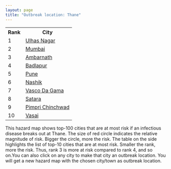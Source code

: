 ```yaml
---
layout: page
title: "Outbreak location: Thane"
---
```

<div class="flex-container">
<div class="flex-item-left" id="mapid">
<script src="https://buda-magenta.github.io/hazard_map/load_map.js"></script>

<script>
var marker_outbreak = L.marker([19.194329, 72.970178],{"autoPan": true}).addTo(map); marker_outbreak.bindTooltip("Thane").openTooltip();

var circle_1 = L.circle([19.261944, 73.194760], {"pane": "markerPane", "color": "red", "fill": true, "fillOpacity": 0.2, "fillRule": "evenodd", "lineCap": "round", "lineJoin": "round", "opacity": 1.0, "radius": 112906, "stroke": true, "weight": 3}).addTo(map);
circle_1.bindTooltip("Ulhas Nagar<br>rank: 1<br>hazard index: 0.112906")
circle_1.bindPopup('<a href="https://buda-magenta.github.io/hazard_map/Ulhas_Nagar">Ulhas Nagar</a>')

var circle_2 = L.circle([19.075990, 72.877393], {"pane": "markerPane", "color": "red", "fill": true, "fillOpacity": 0.2, "fillRule": "evenodd", "lineCap": "round", "lineJoin": "round", "opacity": 1.0, "radius": 82353, "stroke": true, "weight": 3}).addTo(map);
circle_2.bindTooltip("Mumbai<br>rank: 2<br>hazard index: 0.082353")
circle_2.bindPopup('<a href="https://buda-magenta.github.io/hazard_map/Mumbai">Mumbai</a>')

var circle_3 = L.circle([19.143607, 73.295535], {"pane": "markerPane", "color": "red", "fill": true, "fillOpacity": 0.2, "fillRule": "evenodd", "lineCap": "round", "lineJoin": "round", "opacity": 1.0, "radius": 65622, "stroke": true, "weight": 3}).addTo(map);
circle_3.bindTooltip("Ambarnath<br>rank: 3<br>hazard index: 0.065623")
circle_3.bindPopup('<a href="https://buda-magenta.github.io/hazard_map/Ambarnath">Ambarnath</a>')

var circle_4 = L.circle([25.895924, 82.437716], {"pane": "markerPane", "color": "red", "fill": true, "fillOpacity": 0.2, "fillRule": "evenodd", "lineCap": "round", "lineJoin": "round", "opacity": 1.0, "radius": 23586, "stroke": true, "weight": 3}).addTo(map);
circle_4.bindTooltip("Badlapur<br>rank: 4<br>hazard index: 0.023586")
circle_4.bindPopup('<a href="https://buda-magenta.github.io/hazard_map/Badlapur">Badlapur</a>')

var circle_5 = L.circle([18.521428, 73.854454], {"pane": "markerPane", "color": "red", "fill": true, "fillOpacity": 0.2, "fillRule": "evenodd", "lineCap": "round", "lineJoin": "round", "opacity": 1.0, "radius": 21085, "stroke": true, "weight": 3}).addTo(map);
circle_5.bindTooltip("Pune<br>rank: 5<br>hazard index: 0.021086")
circle_5.bindPopup('<a href="https://buda-magenta.github.io/hazard_map/Pune">Pune</a>')

var circle_6 = L.circle([20.011247, 73.790236], {"pane": "markerPane", "color": "red", "fill": true, "fillOpacity": 0.2, "fillRule": "evenodd", "lineCap": "round", "lineJoin": "round", "opacity": 1.0, "radius": 10788, "stroke": true, "weight": 3}).addTo(map);
circle_6.bindTooltip("Nashik<br>rank: 6<br>hazard index: 0.010789")
circle_6.bindPopup('<a href="https://buda-magenta.github.io/hazard_map/Nashik">Nashik</a>')

var circle_7 = L.circle([15.398403, 73.812918], {"pane": "markerPane", "color": "red", "fill": true, "fillOpacity": 0.2, "fillRule": "evenodd", "lineCap": "round", "lineJoin": "round", "opacity": 1.0, "radius": 8088, "stroke": true, "weight": 3}).addTo(map);
circle_7.bindTooltip("Vasco Da Gama<br>rank: 7<br>hazard index: 0.008088")
circle_7.bindPopup('<a href="https://buda-magenta.github.io/hazard_map/Vasco_Da_Gama">Vasco Da Gama</a>')

var circle_8 = L.circle([17.636129, 74.298278], {"pane": "markerPane", "color": "red", "fill": true, "fillOpacity": 0.2, "fillRule": "evenodd", "lineCap": "round", "lineJoin": "round", "opacity": 1.0, "radius": 7049, "stroke": true, "weight": 3}).addTo(map);
circle_8.bindTooltip("Satara<br>rank: 8<br>hazard index: 0.007049")
circle_8.bindPopup('<a href="https://buda-magenta.github.io/hazard_map/Satara">Satara</a>')

var circle_9 = L.circle([18.627929, 73.800983], {"pane": "markerPane", "color": "red", "fill": true, "fillOpacity": 0.2, "fillRule": "evenodd", "lineCap": "round", "lineJoin": "round", "opacity": 1.0, "radius": 4992, "stroke": true, "weight": 3}).addTo(map);
circle_9.bindTooltip("Pimpri Chinchwad<br>rank: 9<br>hazard index: 0.004992")
circle_9.bindPopup('<a href="https://buda-magenta.github.io/hazard_map/Pimpri_Chinchwad">Pimpri Chinchwad</a>')

var circle_10 = L.circle([19.439885, 72.880383], {"pane": "markerPane", "color": "red", "fill": true, "fillOpacity": 0.2, "fillRule": "evenodd", "lineCap": "round", "lineJoin": "round", "opacity": 1.0, "radius": 2140, "stroke": true, "weight": 3}).addTo(map);
circle_10.bindTooltip("Vasai<br>rank: 10<br>hazard index: 0.002141")
circle_10.bindPopup('<a href="https://buda-magenta.github.io/hazard_map/Vasai">Vasai</a>')

var circle_11 = L.circle([28.651718, 77.221939], {"pane": "markerPane", "color": "red", "fill": true, "fillOpacity": 0.2, "fillRule": "evenodd", "lineCap": "round", "lineJoin": "round", "opacity": 1.0, "radius": 2034, "stroke": true, "weight": 3}).addTo(map);
circle_11.bindTooltip("Delhi<br>rank: 11<br>hazard index: 0.002034")
circle_11.bindPopup('<a href="https://buda-magenta.github.io/hazard_map/Delhi">Delhi</a>')

var circle_12 = L.circle([19.295200, 72.854400], {"pane": "markerPane", "color": "red", "fill": true, "fillOpacity": 0.2, "fillRule": "evenodd", "lineCap": "round", "lineJoin": "round", "opacity": 1.0, "radius": 1623, "stroke": true, "weight": 3}).addTo(map);
circle_12.bindTooltip("Mira-Bhayandar<br>rank: 12<br>hazard index: 0.001624")
circle_12.bindPopup('<a href="https://buda-magenta.github.io/hazard_map/Mira-Bhayandar">Mira-Bhayandar</a>')

var circle_13 = L.circle([12.869810, 74.843008], {"pane": "markerPane", "color": "red", "fill": true, "fillOpacity": 0.2, "fillRule": "evenodd", "lineCap": "round", "lineJoin": "round", "opacity": 1.0, "radius": 1603, "stroke": true, "weight": 3}).addTo(map);
circle_13.bindTooltip("Mangalore<br>rank: 13<br>hazard index: 0.001604")
circle_13.bindPopup('<a href="https://buda-magenta.github.io/hazard_map/Mangalore">Mangalore</a>')

var circle_14 = L.circle([19.362531, 73.078475], {"pane": "markerPane", "color": "red", "fill": true, "fillOpacity": 0.2, "fillRule": "evenodd", "lineCap": "round", "lineJoin": "round", "opacity": 1.0, "radius": 1448, "stroke": true, "weight": 3}).addTo(map);
circle_14.bindTooltip("Bhiwandi<br>rank: 14<br>hazard index: 0.001448")
circle_14.bindPopup('<a href="https://buda-magenta.github.io/hazard_map/Bhiwandi">Bhiwandi</a>')

var circle_15 = L.circle([21.170200, 72.831100], {"pane": "markerPane", "color": "red", "fill": true, "fillOpacity": 0.2, "fillRule": "evenodd", "lineCap": "round", "lineJoin": "round", "opacity": 1.0, "radius": 1414, "stroke": true, "weight": 3}).addTo(map);
circle_15.bindTooltip("Surat<br>rank: 15<br>hazard index: 0.001414")
circle_15.bindPopup('<a href="https://buda-magenta.github.io/hazard_map/Surat">Surat</a>')

var circle_16 = L.circle([23.021624, 72.579707], {"pane": "markerPane", "color": "red", "fill": true, "fillOpacity": 0.2, "fillRule": "evenodd", "lineCap": "round", "lineJoin": "round", "opacity": 1.0, "radius": 1393, "stroke": true, "weight": 3}).addTo(map);
circle_16.bindTooltip("Ahmedabad<br>rank: 16<br>hazard index: 0.001394")
circle_16.bindPopup('<a href="https://buda-magenta.github.io/hazard_map/Ahmedabad">Ahmedabad</a>')

var circle_17 = L.circle([25.438130, 81.833800], {"pane": "markerPane", "color": "red", "fill": true, "fillOpacity": 0.2, "fillRule": "evenodd", "lineCap": "round", "lineJoin": "round", "opacity": 1.0, "radius": 1266, "stroke": true, "weight": 3}).addTo(map);
circle_17.bindTooltip("Allahabad<br>rank: 17<br>hazard index: 0.001267")
circle_17.bindPopup('<a href="https://buda-magenta.github.io/hazard_map/Allahabad">Allahabad</a>')

var circle_18 = L.circle([23.160894, 79.949770], {"pane": "markerPane", "color": "red", "fill": true, "fillOpacity": 0.2, "fillRule": "evenodd", "lineCap": "round", "lineJoin": "round", "opacity": 1.0, "radius": 1251, "stroke": true, "weight": 3}).addTo(map);
circle_18.bindTooltip("Jabalpur<br>rank: 18<br>hazard index: 0.001252")
circle_18.bindPopup('<a href="https://buda-magenta.github.io/hazard_map/Jabalpur">Jabalpur</a>')

var circle_19 = L.circle([17.388786, 78.461065], {"pane": "markerPane", "color": "red", "fill": true, "fillOpacity": 0.2, "fillRule": "evenodd", "lineCap": "round", "lineJoin": "round", "opacity": 1.0, "radius": 1242, "stroke": true, "weight": 3}).addTo(map);
circle_19.bindTooltip("Hyderabad<br>rank: 19<br>hazard index: 0.001243")
circle_19.bindPopup('<a href="https://buda-magenta.github.io/hazard_map/Hyderabad">Hyderabad</a>')

var circle_20 = L.circle([21.149813, 79.082056], {"pane": "markerPane", "color": "red", "fill": true, "fillOpacity": 0.2, "fillRule": "evenodd", "lineCap": "round", "lineJoin": "round", "opacity": 1.0, "radius": 1180, "stroke": true, "weight": 3}).addTo(map);
circle_20.bindTooltip("Nagpur<br>rank: 20<br>hazard index: 0.001181")
circle_20.bindPopup('<a href="https://buda-magenta.github.io/hazard_map/Nagpur">Nagpur</a>')

var circle_21 = L.circle([8.576971, 77.050125], {"pane": "markerPane", "color": "red", "fill": true, "fillOpacity": 0.2, "fillRule": "evenodd", "lineCap": "round", "lineJoin": "round", "opacity": 1.0, "radius": 990, "stroke": true, "weight": 3}).addTo(map);
circle_21.bindTooltip("Thiruvananthapuram<br>rank: 21<br>hazard index: 0.000991")
circle_21.bindPopup('<a href="https://buda-magenta.github.io/hazard_map/Thiruvananthapuram">Thiruvananthapuram</a>')

var circle_22 = L.circle([12.979120, 77.591300], {"pane": "markerPane", "color": "red", "fill": true, "fillOpacity": 0.2, "fillRule": "evenodd", "lineCap": "round", "lineJoin": "round", "opacity": 1.0, "radius": 925, "stroke": true, "weight": 3}).addTo(map);
circle_22.bindTooltip("Bangalore<br>rank: 22<br>hazard index: 0.000926")
circle_22.bindPopup('<a href="https://buda-magenta.github.io/hazard_map/Bangalore">Bangalore</a>')

var circle_23 = L.circle([20.843512, 75.525927], {"pane": "markerPane", "color": "red", "fill": true, "fillOpacity": 0.2, "fillRule": "evenodd", "lineCap": "round", "lineJoin": "round", "opacity": 1.0, "radius": 874, "stroke": true, "weight": 3}).addTo(map);
circle_23.bindTooltip("Jalgaon<br>rank: 23<br>hazard index: 0.000874")
circle_23.bindPopup('<a href="https://buda-magenta.github.io/hazard_map/Jalgaon">Jalgaon</a>')

var circle_24 = L.circle([19.877263, 75.339024], {"pane": "markerPane", "color": "red", "fill": true, "fillOpacity": 0.2, "fillRule": "evenodd", "lineCap": "round", "lineJoin": "round", "opacity": 1.0, "radius": 767, "stroke": true, "weight": 3}).addTo(map);
circle_24.bindTooltip("Aurangabad<br>rank: 24<br>hazard index: 0.000767")
circle_24.bindPopup('<a href="https://buda-magenta.github.io/hazard_map/Aurangabad">Aurangabad</a>')

var circle_25 = L.circle([17.849907, 75.276320], {"pane": "markerPane", "color": "red", "fill": true, "fillOpacity": 0.2, "fillRule": "evenodd", "lineCap": "round", "lineJoin": "round", "opacity": 1.0, "radius": 744, "stroke": true, "weight": 3}).addTo(map);
circle_25.bindTooltip("Solapur<br>rank: 25<br>hazard index: 0.000744")
circle_25.bindPopup('<a href="https://buda-magenta.github.io/hazard_map/Solapur">Solapur</a>')

var circle_26 = L.circle([25.531031, 78.652689], {"pane": "markerPane", "color": "red", "fill": true, "fillOpacity": 0.2, "fillRule": "evenodd", "lineCap": "round", "lineJoin": "round", "opacity": 1.0, "radius": 716, "stroke": true, "weight": 3}).addTo(map);
circle_26.bindTooltip("Jhansi<br>rank: 26<br>hazard index: 0.000717")
circle_26.bindPopup('<a href="https://buda-magenta.github.io/hazard_map/Jhansi">Jhansi</a>')

var circle_27 = L.circle([22.541418, 88.357691], {"pane": "markerPane", "color": "red", "fill": true, "fillOpacity": 0.2, "fillRule": "evenodd", "lineCap": "round", "lineJoin": "round", "opacity": 1.0, "radius": 703, "stroke": true, "weight": 3}).addTo(map);
circle_27.bindTooltip("Kolkata<br>rank: 27<br>hazard index: 0.000704")
circle_27.bindPopup('<a href="https://buda-magenta.github.io/hazard_map/Kolkata">Kolkata</a>')

var circle_28 = L.circle([25.335649, 83.007629], {"pane": "markerPane", "color": "red", "fill": true, "fillOpacity": 0.2, "fillRule": "evenodd", "lineCap": "round", "lineJoin": "round", "opacity": 1.0, "radius": 626, "stroke": true, "weight": 3}).addTo(map);
circle_28.bindTooltip("Varanasi<br>rank: 28<br>hazard index: 0.000626")
circle_28.bindPopup('<a href="https://buda-magenta.github.io/hazard_map/Varanasi">Varanasi</a>')

var circle_29 = L.circle([13.083694, 80.270186], {"pane": "markerPane", "color": "red", "fill": true, "fillOpacity": 0.2, "fillRule": "evenodd", "lineCap": "round", "lineJoin": "round", "opacity": 1.0, "radius": 594, "stroke": true, "weight": 3}).addTo(map);
circle_29.bindTooltip("Chennai<br>rank: 29<br>hazard index: 0.000595")
circle_29.bindPopup('<a href="https://buda-magenta.github.io/hazard_map/Chennai">Chennai</a>')

var circle_30 = L.circle([11.258608, 75.778874], {"pane": "markerPane", "color": "red", "fill": true, "fillOpacity": 0.2, "fillRule": "evenodd", "lineCap": "round", "lineJoin": "round", "opacity": 1.0, "radius": 550, "stroke": true, "weight": 3}).addTo(map);
circle_30.bindTooltip("Kozhikode<br>rank: 30<br>hazard index: 0.000550")
circle_30.bindPopup('<a href="https://buda-magenta.github.io/hazard_map/Kozhikode">Kozhikode</a>')

var circle_31 = L.circle([22.297314, 73.194257], {"pane": "markerPane", "color": "red", "fill": true, "fillOpacity": 0.2, "fillRule": "evenodd", "lineCap": "round", "lineJoin": "round", "opacity": 1.0, "radius": 539, "stroke": true, "weight": 3}).addTo(map);
circle_31.bindTooltip("Vadodara<br>rank: 31<br>hazard index: 0.000540")
circle_31.bindPopup('<a href="https://buda-magenta.github.io/hazard_map/Vadodara">Vadodara</a>')

var circle_32 = L.circle([20.952407, 72.932383], {"pane": "markerPane", "color": "red", "fill": true, "fillOpacity": 0.2, "fillRule": "evenodd", "lineCap": "round", "lineJoin": "round", "opacity": 1.0, "radius": 536, "stroke": true, "weight": 3}).addTo(map);
circle_32.bindTooltip("Navsari<br>rank: 32<br>hazard index: 0.000536")
circle_32.bindPopup('<a href="https://buda-magenta.github.io/hazard_map/Navsari">Navsari</a>')

var circle_33 = L.circle([19.169335, 77.311013], {"pane": "markerPane", "color": "red", "fill": true, "fillOpacity": 0.2, "fillRule": "evenodd", "lineCap": "round", "lineJoin": "round", "opacity": 1.0, "radius": 524, "stroke": true, "weight": 3}).addTo(map);
circle_33.bindTooltip("Nanded Waghala<br>rank: 33<br>hazard index: 0.000524")
circle_33.bindPopup('<a href="https://buda-magenta.github.io/hazard_map/Nanded_Waghala">Nanded Waghala</a>')

var circle_34 = L.circle([20.432402, 73.141172], {"pane": "markerPane", "color": "red", "fill": true, "fillOpacity": 0.2, "fillRule": "evenodd", "lineCap": "round", "lineJoin": "round", "opacity": 1.0, "radius": 515, "stroke": true, "weight": 3}).addTo(map);
circle_34.bindTooltip("Valsad<br>rank: 34<br>hazard index: 0.000515")
circle_34.bindPopup('<a href="https://buda-magenta.github.io/hazard_map/Valsad">Valsad</a>')

var circle_35 = L.circle([20.993276, 75.839983], {"pane": "markerPane", "color": "red", "fill": true, "fillOpacity": 0.2, "fillRule": "evenodd", "lineCap": "round", "lineJoin": "round", "opacity": 1.0, "radius": 494, "stroke": true, "weight": 3}).addTo(map);
circle_35.bindTooltip("Bhusawal<br>rank: 35<br>hazard index: 0.000495")
circle_35.bindPopup('<a href="https://buda-magenta.github.io/hazard_map/Bhusawal">Bhusawal</a>')

var circle_36 = L.circle([23.258486, 77.401989], {"pane": "markerPane", "color": "red", "fill": true, "fillOpacity": 0.2, "fillRule": "evenodd", "lineCap": "round", "lineJoin": "round", "opacity": 1.0, "radius": 493, "stroke": true, "weight": 3}).addTo(map);
circle_36.bindTooltip("Bhopal<br>rank: 36<br>hazard index: 0.000493")
circle_36.bindPopup('<a href="https://buda-magenta.github.io/hazard_map/Bhopal">Bhopal</a>')

var circle_37 = L.circle([19.250000, 74.750000], {"pane": "markerPane", "color": "red", "fill": true, "fillOpacity": 0.2, "fillRule": "evenodd", "lineCap": "round", "lineJoin": "round", "opacity": 1.0, "radius": 489, "stroke": true, "weight": 3}).addTo(map);
circle_37.bindTooltip("Ahmadnagar<br>rank: 37<br>hazard index: 0.000490")
circle_37.bindPopup('<a href="https://buda-magenta.github.io/hazard_map/Ahmadnagar">Ahmadnagar</a>')

var circle_38 = L.circle([25.609324, 85.123525], {"pane": "markerPane", "color": "red", "fill": true, "fillOpacity": 0.2, "fillRule": "evenodd", "lineCap": "round", "lineJoin": "round", "opacity": 1.0, "radius": 478, "stroke": true, "weight": 3}).addTo(map);
circle_38.bindTooltip("Patna<br>rank: 38<br>hazard index: 0.000479")
circle_38.bindPopup('<a href="https://buda-magenta.github.io/hazard_map/Patna">Patna</a>')

var circle_39 = L.circle([8.887951, 76.595501], {"pane": "markerPane", "color": "red", "fill": true, "fillOpacity": 0.2, "fillRule": "evenodd", "lineCap": "round", "lineJoin": "round", "opacity": 1.0, "radius": 459, "stroke": true, "weight": 3}).addTo(map);
circle_39.bindTooltip("Kollam<br>rank: 39<br>hazard index: 0.000459")
circle_39.bindPopup('<a href="https://buda-magenta.github.io/hazard_map/Kollam">Kollam</a>')

var circle_40 = L.circle([19.918233, 75.868625], {"pane": "markerPane", "color": "red", "fill": true, "fillOpacity": 0.2, "fillRule": "evenodd", "lineCap": "round", "lineJoin": "round", "opacity": 1.0, "radius": 422, "stroke": true, "weight": 3}).addTo(map);
circle_40.bindTooltip("Jalna<br>rank: 40<br>hazard index: 0.000423")
circle_40.bindPopup('<a href="https://buda-magenta.github.io/hazard_map/Jalna">Jalna</a>')

var circle_41 = L.circle([10.525626, 76.213254], {"pane": "markerPane", "color": "red", "fill": true, "fillOpacity": 0.2, "fillRule": "evenodd", "lineCap": "round", "lineJoin": "round", "opacity": 1.0, "radius": 420, "stroke": true, "weight": 3}).addTo(map);
circle_41.bindTooltip("Thrissur<br>rank: 41<br>hazard index: 0.000420")
circle_41.bindPopup('<a href="https://buda-magenta.github.io/hazard_map/Thrissur">Thrissur</a>')

var circle_42 = L.circle([13.341917, 74.747323], {"pane": "markerPane", "color": "red", "fill": true, "fillOpacity": 0.2, "fillRule": "evenodd", "lineCap": "round", "lineJoin": "round", "opacity": 1.0, "radius": 414, "stroke": true, "weight": 3}).addTo(map);
circle_42.bindTooltip("Udupi<br>rank: 42<br>hazard index: 0.000415")
circle_42.bindPopup('<a href="https://buda-magenta.github.io/hazard_map/Udupi">Udupi</a>')

var circle_43 = L.circle([16.850253, 74.594888], {"pane": "markerPane", "color": "red", "fill": true, "fillOpacity": 0.2, "fillRule": "evenodd", "lineCap": "round", "lineJoin": "round", "opacity": 1.0, "radius": 386, "stroke": true, "weight": 3}).addTo(map);
circle_43.bindTooltip("Sangli<br>rank: 43<br>hazard index: 0.000387")
circle_43.bindPopup('<a href="https://buda-magenta.github.io/hazard_map/Sangli">Sangli</a>')

var circle_44 = L.circle([24.500000, 81.000000], {"pane": "markerPane", "color": "red", "fill": true, "fillOpacity": 0.2, "fillRule": "evenodd", "lineCap": "round", "lineJoin": "round", "opacity": 1.0, "radius": 316, "stroke": true, "weight": 3}).addTo(map);
circle_44.bindTooltip("Satna<br>rank: 44<br>hazard index: 0.000316")
circle_44.bindPopup('<a href="https://buda-magenta.github.io/hazard_map/Satna">Satna</a>')

var circle_45 = L.circle([15.351838, 75.137985], {"pane": "markerPane", "color": "red", "fill": true, "fillOpacity": 0.2, "fillRule": "evenodd", "lineCap": "round", "lineJoin": "round", "opacity": 1.0, "radius": 308, "stroke": true, "weight": 3}).addTo(map);
circle_45.bindTooltip("Hubli<br>rank: 45<br>hazard index: 0.000309")
circle_45.bindPopup('<a href="https://buda-magenta.github.io/hazard_map/Hubli">Hubli</a>')

var circle_46 = L.circle([19.290314, 76.602903], {"pane": "markerPane", "color": "red", "fill": true, "fillOpacity": 0.2, "fillRule": "evenodd", "lineCap": "round", "lineJoin": "round", "opacity": 1.0, "radius": 307, "stroke": true, "weight": 3}).addTo(map);
circle_46.bindTooltip("Parbhani<br>rank: 46<br>hazard index: 0.000308")
circle_46.bindPopup('<a href="https://buda-magenta.github.io/hazard_map/Parbhani">Parbhani</a>')

var circle_47 = L.circle([26.838100, 80.934600], {"pane": "markerPane", "color": "red", "fill": true, "fillOpacity": 0.2, "fillRule": "evenodd", "lineCap": "round", "lineJoin": "round", "opacity": 1.0, "radius": 296, "stroke": true, "weight": 3}).addTo(map);
circle_47.bindTooltip("Lucknow<br>rank: 47<br>hazard index: 0.000297")
circle_47.bindPopup('<a href="https://buda-magenta.github.io/hazard_map/Lucknow">Lucknow</a>')

var circle_48 = L.circle([26.915458, 75.818982], {"pane": "markerPane", "color": "red", "fill": true, "fillOpacity": 0.2, "fillRule": "evenodd", "lineCap": "round", "lineJoin": "round", "opacity": 1.0, "radius": 270, "stroke": true, "weight": 3}).addTo(map);
circle_48.bindTooltip("Jaipur<br>rank: 48<br>hazard index: 0.000271")
circle_48.bindPopup('<a href="https://buda-magenta.github.io/hazard_map/Jaipur">Jaipur</a>')

var circle_49 = L.circle([20.761862, 77.192172], {"pane": "markerPane", "color": "red", "fill": true, "fillOpacity": 0.2, "fillRule": "evenodd", "lineCap": "round", "lineJoin": "round", "opacity": 1.0, "radius": 256, "stroke": true, "weight": 3}).addTo(map);
circle_49.bindTooltip("Akola<br>rank: 49<br>hazard index: 0.000257")
circle_49.bindPopup('<a href="https://buda-magenta.github.io/hazard_map/Akola">Akola</a>')

var circle_50 = L.circle([20.325704, 78.116914], {"pane": "markerPane", "color": "red", "fill": true, "fillOpacity": 0.2, "fillRule": "evenodd", "lineCap": "round", "lineJoin": "round", "opacity": 1.0, "radius": 253, "stroke": true, "weight": 3}).addTo(map);
circle_50.bindTooltip("Yavatmal<br>rank: 50<br>hazard index: 0.000254")
circle_50.bindPopup('<a href="https://buda-magenta.github.io/hazard_map/Yavatmal">Yavatmal</a>')

var circle_51 = L.circle([9.931308, 76.267414], {"pane": "markerPane", "color": "red", "fill": true, "fillOpacity": 0.2, "fillRule": "evenodd", "lineCap": "round", "lineJoin": "round", "opacity": 1.0, "radius": 246, "stroke": true, "weight": 3}).addTo(map);
circle_51.bindTooltip("Kochi<br>rank: 51<br>hazard index: 0.000247")
circle_51.bindPopup('<a href="https://buda-magenta.github.io/hazard_map/Kochi">Kochi</a>')

var circle_52 = L.circle([16.702841, 74.240533], {"pane": "markerPane", "color": "red", "fill": true, "fillOpacity": 0.2, "fillRule": "evenodd", "lineCap": "round", "lineJoin": "round", "opacity": 1.0, "radius": 243, "stroke": true, "weight": 3}).addTo(map);
circle_52.bindTooltip("Kolhapur<br>rank: 52<br>hazard index: 0.000243")
circle_52.bindPopup('<a href="https://buda-magenta.github.io/hazard_map/Kolhapur">Kolhapur</a>')

var circle_53 = L.circle([26.460914, 80.321759], {"pane": "markerPane", "color": "red", "fill": true, "fillOpacity": 0.2, "fillRule": "evenodd", "lineCap": "round", "lineJoin": "round", "opacity": 1.0, "radius": 239, "stroke": true, "weight": 3}).addTo(map);
circle_53.bindTooltip("Kanpur<br>rank: 53<br>hazard index: 0.000239")
circle_53.bindPopup('<a href="https://buda-magenta.github.io/hazard_map/Kanpur">Kanpur</a>')

var circle_54 = L.circle([21.977864, 76.568828], {"pane": "markerPane", "color": "red", "fill": true, "fillOpacity": 0.2, "fillRule": "evenodd", "lineCap": "round", "lineJoin": "round", "opacity": 1.0, "radius": 207, "stroke": true, "weight": 3}).addTo(map);
circle_54.bindTooltip("Khandwa<br>rank: 54<br>hazard index: 0.000208")
circle_54.bindPopup('<a href="https://buda-magenta.github.io/hazard_map/Khandwa">Khandwa</a>')

var circle_55 = L.circle([21.237947, 81.633683], {"pane": "markerPane", "color": "red", "fill": true, "fillOpacity": 0.2, "fillRule": "evenodd", "lineCap": "round", "lineJoin": "round", "opacity": 1.0, "radius": 204, "stroke": true, "weight": 3}).addTo(map);
circle_55.bindTooltip("Raipur<br>rank: 55<br>hazard index: 0.000204")
circle_55.bindPopup('<a href="https://buda-magenta.github.io/hazard_map/Raipur">Raipur</a>')

var circle_56 = L.circle([9.500665, 76.412414], {"pane": "markerPane", "color": "red", "fill": true, "fillOpacity": 0.2, "fillRule": "evenodd", "lineCap": "round", "lineJoin": "round", "opacity": 1.0, "radius": 174, "stroke": true, "weight": 3}).addTo(map);
circle_56.bindTooltip("Alappuzha<br>rank: 56<br>hazard index: 0.000175")
circle_56.bindPopup('<a href="https://buda-magenta.github.io/hazard_map/Alappuzha">Alappuzha</a>')

var circle_57 = L.circle([26.671329, 83.364583], {"pane": "markerPane", "color": "red", "fill": true, "fillOpacity": 0.2, "fillRule": "evenodd", "lineCap": "round", "lineJoin": "round", "opacity": 1.0, "radius": 170, "stroke": true, "weight": 3}).addTo(map);
circle_57.bindTooltip("Gorakhpur<br>rank: 57<br>hazard index: 0.000171")
circle_57.bindPopup('<a href="https://buda-magenta.github.io/hazard_map/Gorakhpur">Gorakhpur</a>')

var circle_58 = L.circle([22.720362, 75.868200], {"pane": "markerPane", "color": "red", "fill": true, "fillOpacity": 0.2, "fillRule": "evenodd", "lineCap": "round", "lineJoin": "round", "opacity": 1.0, "radius": 170, "stroke": true, "weight": 3}).addTo(map);
circle_58.bindTooltip("Indore<br>rank: 58<br>hazard index: 0.000170")
circle_58.bindPopup('<a href="https://buda-magenta.github.io/hazard_map/Indore">Indore</a>')

var circle_59 = L.circle([15.857267, 74.506934], {"pane": "markerPane", "color": "red", "fill": true, "fillOpacity": 0.2, "fillRule": "evenodd", "lineCap": "round", "lineJoin": "round", "opacity": 1.0, "radius": 159, "stroke": true, "weight": 3}).addTo(map);
circle_59.bindTooltip("Belgaum<br>rank: 59<br>hazard index: 0.000160")
circle_59.bindPopup('<a href="https://buda-magenta.github.io/hazard_map/Belgaum">Belgaum</a>')

var circle_60 = L.circle([11.001812, 76.962842], {"pane": "markerPane", "color": "red", "fill": true, "fillOpacity": 0.2, "fillRule": "evenodd", "lineCap": "round", "lineJoin": "round", "opacity": 1.0, "radius": 144, "stroke": true, "weight": 3}).addTo(map);
circle_60.bindTooltip("Coimbatore<br>rank: 60<br>hazard index: 0.000144")
circle_60.bindPopup('<a href="https://buda-magenta.github.io/hazard_map/Coimbatore">Coimbatore</a>')

var circle_61 = L.circle([21.154541, 77.644296], {"pane": "markerPane", "color": "red", "fill": true, "fillOpacity": 0.2, "fillRule": "evenodd", "lineCap": "round", "lineJoin": "round", "opacity": 1.0, "radius": 127, "stroke": true, "weight": 3}).addTo(map);
circle_61.bindTooltip("Amravati<br>rank: 61<br>hazard index: 0.000127")
circle_61.bindPopup('<a href="https://buda-magenta.github.io/hazard_map/Amravati">Amravati</a>')

var circle_62 = L.circle([16.695935, 74.455575], {"pane": "markerPane", "color": "red", "fill": true, "fillOpacity": 0.2, "fillRule": "evenodd", "lineCap": "round", "lineJoin": "round", "opacity": 1.0, "radius": 127, "stroke": true, "weight": 3}).addTo(map);
circle_62.bindTooltip("Ichalkaranji<br>rank: 62<br>hazard index: 0.000127")
circle_62.bindPopup('<a href="https://buda-magenta.github.io/hazard_map/Ichalkaranji">Ichalkaranji</a>')

var circle_63 = L.circle([26.269721, 82.994425], {"pane": "markerPane", "color": "red", "fill": true, "fillOpacity": 0.2, "fillRule": "evenodd", "lineCap": "round", "lineJoin": "round", "opacity": 1.0, "radius": 126, "stroke": true, "weight": 3}).addTo(map);
circle_63.bindTooltip("Burhanpur<br>rank: 63<br>hazard index: 0.000126")
circle_63.bindPopup('<a href="https://buda-magenta.github.io/hazard_map/Burhanpur">Burhanpur</a>')

var circle_64 = L.circle([22.305199, 70.802834], {"pane": "markerPane", "color": "red", "fill": true, "fillOpacity": 0.2, "fillRule": "evenodd", "lineCap": "round", "lineJoin": "round", "opacity": 1.0, "radius": 118, "stroke": true, "weight": 3}).addTo(map);
circle_64.bindTooltip("Rajkot<br>rank: 64<br>hazard index: 0.000119")
circle_64.bindPopup('<a href="https://buda-magenta.github.io/hazard_map/Rajkot">Rajkot</a>')

var circle_65 = L.circle([24.578721, 73.686257], {"pane": "markerPane", "color": "red", "fill": true, "fillOpacity": 0.2, "fillRule": "evenodd", "lineCap": "round", "lineJoin": "round", "opacity": 1.0, "radius": 115, "stroke": true, "weight": 3}).addTo(map);
circle_65.bindTooltip("Udaipur<br>rank: 65<br>hazard index: 0.000116")
circle_65.bindPopup('<a href="https://buda-magenta.github.io/hazard_map/Udaipur">Udaipur</a>')

var circle_66 = L.circle([20.030976, 79.358139], {"pane": "markerPane", "color": "red", "fill": true, "fillOpacity": 0.2, "fillRule": "evenodd", "lineCap": "round", "lineJoin": "round", "opacity": 1.0, "radius": 104, "stroke": true, "weight": 3}).addTo(map);
circle_66.bindTooltip("Chandrapur<br>rank: 66<br>hazard index: 0.000105")
circle_66.bindPopup('<a href="https://buda-magenta.github.io/hazard_map/Chandrapur">Chandrapur</a>')

var circle_67 = L.circle([11.664300, 78.146000], {"pane": "markerPane", "color": "red", "fill": true, "fillOpacity": 0.2, "fillRule": "evenodd", "lineCap": "round", "lineJoin": "round", "opacity": 1.0, "radius": 104, "stroke": true, "weight": 3}).addTo(map);
circle_67.bindTooltip("Salem<br>rank: 67<br>hazard index: 0.000104")
circle_67.bindPopup('<a href="https://buda-magenta.github.io/hazard_map/Salem">Salem</a>')

var circle_68 = L.circle([20.266777, 85.843559], {"pane": "markerPane", "color": "red", "fill": true, "fillOpacity": 0.2, "fillRule": "evenodd", "lineCap": "round", "lineJoin": "round", "opacity": 1.0, "radius": 100, "stroke": true, "weight": 3}).addTo(map);
circle_68.bindTooltip("Bhubaneswar<br>rank: 68<br>hazard index: 0.000101")
circle_68.bindPopup('<a href="https://buda-magenta.github.io/hazard_map/Bhubaneswar">Bhubaneswar</a>')

var circle_69 = L.circle([30.733442, 76.779714], {"pane": "markerPane", "color": "red", "fill": true, "fillOpacity": 0.2, "fillRule": "evenodd", "lineCap": "round", "lineJoin": "round", "opacity": 1.0, "radius": 97, "stroke": true, "weight": 3}).addTo(map);
circle_69.bindTooltip("Chandigarh<br>rank: 69<br>hazard index: 0.000097")
circle_69.bindPopup('<a href="https://buda-magenta.github.io/hazard_map/Chandigarh">Chandigarh</a>')

var circle_70 = L.circle([22.801519, 86.202958], {"pane": "markerPane", "color": "red", "fill": true, "fillOpacity": 0.2, "fillRule": "evenodd", "lineCap": "round", "lineJoin": "round", "opacity": 1.0, "radius": 92, "stroke": true, "weight": 3}).addTo(map);
circle_70.bindTooltip("Jamshedpur<br>rank: 70<br>hazard index: 0.000093")
circle_70.bindPopup('<a href="https://buda-magenta.github.io/hazard_map/Jamshedpur">Jamshedpur</a>')

var circle_71 = L.circle([14.475294, 78.821686], {"pane": "markerPane", "color": "red", "fill": true, "fillOpacity": 0.2, "fillRule": "evenodd", "lineCap": "round", "lineJoin": "round", "opacity": 1.0, "radius": 80, "stroke": true, "weight": 3}).addTo(map);
circle_71.bindTooltip("Kadapa<br>rank: 71<br>hazard index: 0.000081")
circle_71.bindPopup('<a href="https://buda-magenta.github.io/hazard_map/Kadapa">Kadapa</a>')

var circle_72 = L.circle([9.926115, 78.114098], {"pane": "markerPane", "color": "red", "fill": true, "fillOpacity": 0.2, "fillRule": "evenodd", "lineCap": "round", "lineJoin": "round", "opacity": 1.0, "radius": 76, "stroke": true, "weight": 3}).addTo(map);
circle_72.bindTooltip("Madurai<br>rank: 72<br>hazard index: 0.000077")
circle_72.bindPopup('<a href="https://buda-magenta.github.io/hazard_map/Madurai">Madurai</a>')

var circle_73 = L.circle([8.188047, 77.429049], {"pane": "markerPane", "color": "red", "fill": true, "fillOpacity": 0.2, "fillRule": "evenodd", "lineCap": "round", "lineJoin": "round", "opacity": 1.0, "radius": 74, "stroke": true, "weight": 3}).addTo(map);
circle_73.bindTooltip("Nagercoil<br>rank: 73<br>hazard index: 0.000075")
circle_73.bindPopup('<a href="https://buda-magenta.github.io/hazard_map/Nagercoil">Nagercoil</a>')

var circle_74 = L.circle([18.351469, 76.755121], {"pane": "markerPane", "color": "red", "fill": true, "fillOpacity": 0.2, "fillRule": "evenodd", "lineCap": "round", "lineJoin": "round", "opacity": 1.0, "radius": 74, "stroke": true, "weight": 3}).addTo(map);
circle_74.bindTooltip("Latur<br>rank: 74<br>hazard index: 0.000074")
circle_74.bindPopup('<a href="https://buda-magenta.github.io/hazard_map/Latur">Latur</a>')

var circle_75 = L.circle([25.954628, 83.647350], {"pane": "markerPane", "color": "red", "fill": true, "fillOpacity": 0.2, "fillRule": "evenodd", "lineCap": "round", "lineJoin": "round", "opacity": 1.0, "radius": 73, "stroke": true, "weight": 3}).addTo(map);
circle_75.bindTooltip("Maunath Bhanjan<br>rank: 75<br>hazard index: 0.000073")
circle_75.bindPopup('<a href="https://buda-magenta.github.io/hazard_map/Maunath_Bhanjan">Maunath Bhanjan</a>')

var circle_76 = L.circle([17.723128, 83.301284], {"pane": "markerPane", "color": "red", "fill": true, "fillOpacity": 0.2, "fillRule": "evenodd", "lineCap": "round", "lineJoin": "round", "opacity": 1.0, "radius": 71, "stroke": true, "weight": 3}).addTo(map);
circle_76.bindTooltip("Visakhapatnam<br>rank: 76<br>hazard index: 0.000072")
circle_76.bindPopup('<a href="https://buda-magenta.github.io/hazard_map/Visakhapatnam">Visakhapatnam</a>')

var circle_77 = L.circle([18.793568, 80.815939], {"pane": "markerPane", "color": "red", "fill": true, "fillOpacity": 0.2, "fillRule": "evenodd", "lineCap": "round", "lineJoin": "round", "opacity": 1.0, "radius": 71, "stroke": true, "weight": 3}).addTo(map);
circle_77.bindTooltip("Bijapur<br>rank: 77<br>hazard index: 0.000071")
circle_77.bindPopup('<a href="https://buda-magenta.github.io/hazard_map/Bijapur">Bijapur</a>')

var circle_78 = L.circle([27.209822, 79.048137], {"pane": "markerPane", "color": "red", "fill": true, "fillOpacity": 0.2, "fillRule": "evenodd", "lineCap": "round", "lineJoin": "round", "opacity": 1.0, "radius": 71, "stroke": true, "weight": 3}).addTo(map);
circle_78.bindTooltip("Mainpuri<br>rank: 78<br>hazard index: 0.000071")
circle_78.bindPopup('<a href="https://buda-magenta.github.io/hazard_map/Mainpuri">Mainpuri</a>')

var circle_79 = L.circle([31.634308, 74.873679], {"pane": "markerPane", "color": "red", "fill": true, "fillOpacity": 0.2, "fillRule": "evenodd", "lineCap": "round", "lineJoin": "round", "opacity": 1.0, "radius": 70, "stroke": true, "weight": 3}).addTo(map);
circle_79.bindTooltip("Amritsar<br>rank: 79<br>hazard index: 0.000071")
circle_79.bindPopup('<a href="https://buda-magenta.github.io/hazard_map/Amritsar">Amritsar</a>')

var circle_80 = L.circle([16.083333, 77.166667], {"pane": "markerPane", "color": "red", "fill": true, "fillOpacity": 0.2, "fillRule": "evenodd", "lineCap": "round", "lineJoin": "round", "opacity": 1.0, "radius": 67, "stroke": true, "weight": 3}).addTo(map);
circle_80.bindTooltip("Raichur<br>rank: 80<br>hazard index: 0.000068")
circle_80.bindPopup('<a href="https://buda-magenta.github.io/hazard_map/Raichur">Raichur</a>')

var circle_81 = L.circle([25.196826, 76.000893], {"pane": "markerPane", "color": "red", "fill": true, "fillOpacity": 0.2, "fillRule": "evenodd", "lineCap": "round", "lineJoin": "round", "opacity": 1.0, "radius": 65, "stroke": true, "weight": 3}).addTo(map);
circle_81.bindTooltip("Kota<br>rank: 81<br>hazard index: 0.000066")
circle_81.bindPopup('<a href="https://buda-magenta.github.io/hazard_map/Kota">Kota</a>')

var circle_82 = L.circle([26.296772, 73.035143], {"pane": "markerPane", "color": "red", "fill": true, "fillOpacity": 0.2, "fillRule": "evenodd", "lineCap": "round", "lineJoin": "round", "opacity": 1.0, "radius": 63, "stroke": true, "weight": 3}).addTo(map);
circle_82.bindTooltip("Jodhpur<br>rank: 82<br>hazard index: 0.000064")
circle_82.bindPopup('<a href="https://buda-magenta.github.io/hazard_map/Jodhpur">Jodhpur</a>')

var circle_83 = L.circle([22.383333, 82.133333], {"pane": "markerPane", "color": "red", "fill": true, "fillOpacity": 0.2, "fillRule": "evenodd", "lineCap": "round", "lineJoin": "round", "opacity": 1.0, "radius": 62, "stroke": true, "weight": 3}).addTo(map);
circle_83.bindTooltip("Bilaspur<br>rank: 83<br>hazard index: 0.000063")
circle_83.bindPopup('<a href="https://buda-magenta.github.io/hazard_map/Bilaspur">Bilaspur</a>')

var circle_84 = L.circle([24.935635, 82.647701], {"pane": "markerPane", "color": "red", "fill": true, "fillOpacity": 0.2, "fillRule": "evenodd", "lineCap": "round", "lineJoin": "round", "opacity": 1.0, "radius": 61, "stroke": true, "weight": 3}).addTo(map);
circle_84.bindTooltip("Mirzapur<br>rank: 84<br>hazard index: 0.000062")
circle_84.bindPopup('<a href="https://buda-magenta.github.io/hazard_map/Mirzapur">Mirzapur</a>')

var circle_85 = L.circle([25.623457, 84.596839], {"pane": "markerPane", "color": "red", "fill": true, "fillOpacity": 0.2, "fillRule": "evenodd", "lineCap": "round", "lineJoin": "round", "opacity": 1.0, "radius": 61, "stroke": true, "weight": 3}).addTo(map);
circle_85.bindTooltip("Arrah<br>rank: 85<br>hazard index: 0.000061")
circle_85.bindPopup('<a href="https://buda-magenta.github.io/hazard_map/Arrah">Arrah</a>')

var circle_86 = L.circle([11.101781, 77.345192], {"pane": "markerPane", "color": "red", "fill": true, "fillOpacity": 0.2, "fillRule": "evenodd", "lineCap": "round", "lineJoin": "round", "opacity": 1.0, "radius": 60, "stroke": true, "weight": 3}).addTo(map);
circle_86.bindTooltip("Tiruppur<br>rank: 86<br>hazard index: 0.000060")
circle_86.bindPopup('<a href="https://buda-magenta.github.io/hazard_map/Tiruppur">Tiruppur</a>')

var circle_87 = L.circle([26.180598, 91.753943], {"pane": "markerPane", "color": "red", "fill": true, "fillOpacity": 0.2, "fillRule": "evenodd", "lineCap": "round", "lineJoin": "round", "opacity": 1.0, "radius": 58, "stroke": true, "weight": 3}).addTo(map);
circle_87.bindTooltip("Guwahati<br>rank: 87<br>hazard index: 0.000058")
circle_87.bindPopup('<a href="https://buda-magenta.github.io/hazard_map/Guwahati">Guwahati</a>')

var circle_88 = L.circle([25.286698, 87.132254], {"pane": "markerPane", "color": "red", "fill": true, "fillOpacity": 0.2, "fillRule": "evenodd", "lineCap": "round", "lineJoin": "round", "opacity": 1.0, "radius": 54, "stroke": true, "weight": 3}).addTo(map);
circle_88.bindTooltip("Bhagalpur<br>rank: 88<br>hazard index: 0.000054")
circle_88.bindPopup('<a href="https://buda-magenta.github.io/hazard_map/Bhagalpur">Bhagalpur</a>')

var circle_89 = L.circle([21.199035, 81.397955], {"pane": "markerPane", "color": "red", "fill": true, "fillOpacity": 0.2, "fillRule": "evenodd", "lineCap": "round", "lineJoin": "round", "opacity": 1.0, "radius": 47, "stroke": true, "weight": 3}).addTo(map);
circle_89.bindTooltip("Durg<br>rank: 89<br>hazard index: 0.000048")
circle_89.bindPopup('<a href="https://buda-magenta.github.io/hazard_map/Durg">Durg</a>')

var circle_90 = L.circle([15.631900, 77.275900], {"pane": "markerPane", "color": "red", "fill": true, "fillOpacity": 0.2, "fillRule": "evenodd", "lineCap": "round", "lineJoin": "round", "opacity": 1.0, "radius": 47, "stroke": true, "weight": 3}).addTo(map);
circle_90.bindTooltip("Adoni<br>rank: 90<br>hazard index: 0.000047")
circle_90.bindPopup('<a href="https://buda-magenta.github.io/hazard_map/Adoni">Adoni</a>')

var circle_91 = L.circle([22.214285, 84.872437], {"pane": "markerPane", "color": "red", "fill": true, "fillOpacity": 0.2, "fillRule": "evenodd", "lineCap": "round", "lineJoin": "round", "opacity": 1.0, "radius": 46, "stroke": true, "weight": 3}).addTo(map);
circle_91.bindTooltip("Raurkela<br>rank: 91<br>hazard index: 0.000046")
circle_91.bindPopup('<a href="https://buda-magenta.github.io/hazard_map/Raurkela">Raurkela</a>')

var circle_92 = L.circle([26.148658, 85.340013], {"pane": "markerPane", "color": "red", "fill": true, "fillOpacity": 0.2, "fillRule": "evenodd", "lineCap": "round", "lineJoin": "round", "opacity": 1.0, "radius": 44, "stroke": true, "weight": 3}).addTo(map);
circle_92.bindTooltip("Muzaffarpur<br>rank: 92<br>hazard index: 0.000045")
circle_92.bindPopup('<a href="https://buda-magenta.github.io/hazard_map/Muzaffarpur">Muzaffarpur</a>')

var circle_93 = L.circle([12.305183, 76.655361], {"pane": "markerPane", "color": "red", "fill": true, "fillOpacity": 0.2, "fillRule": "evenodd", "lineCap": "round", "lineJoin": "round", "opacity": 1.0, "radius": 43, "stroke": true, "weight": 3}).addTo(map);
circle_93.bindTooltip("Mysore<br>rank: 93<br>hazard index: 0.000044")
circle_93.bindPopup('<a href="https://buda-magenta.github.io/hazard_map/Mysore">Mysore</a>')

var circle_94 = L.circle([25.623400, 85.041700], {"pane": "markerPane", "color": "red", "fill": true, "fillOpacity": 0.2, "fillRule": "evenodd", "lineCap": "round", "lineJoin": "round", "opacity": 1.0, "radius": 42, "stroke": true, "weight": 3}).addTo(map);
circle_94.bindTooltip("Dinapur Nizamat<br>rank: 94<br>hazard index: 0.000042")
circle_94.bindPopup('<a href="https://buda-magenta.github.io/hazard_map/Dinapur_Nizamat">Dinapur Nizamat</a>')

var circle_95 = L.circle([26.083143, 86.032571], {"pane": "markerPane", "color": "red", "fill": true, "fillOpacity": 0.2, "fillRule": "evenodd", "lineCap": "round", "lineJoin": "round", "opacity": 1.0, "radius": 42, "stroke": true, "weight": 3}).addTo(map);
circle_95.bindTooltip("Darbhanga<br>rank: 95<br>hazard index: 0.000042")
circle_95.bindPopup('<a href="https://buda-magenta.github.io/hazard_map/Darbhanga">Darbhanga</a>')

var circle_96 = L.circle([13.340077, 77.100621], {"pane": "markerPane", "color": "red", "fill": true, "fillOpacity": 0.2, "fillRule": "evenodd", "lineCap": "round", "lineJoin": "round", "opacity": 1.0, "radius": 39, "stroke": true, "weight": 3}).addTo(map);
circle_96.bindTooltip("Tumkur<br>rank: 96<br>hazard index: 0.000040")
circle_96.bindPopup('<a href="https://buda-magenta.github.io/hazard_map/Tumkur">Tumkur</a>')

var circle_97 = L.circle([26.698885, 88.320030], {"pane": "markerPane", "color": "red", "fill": true, "fillOpacity": 0.2, "fillRule": "evenodd", "lineCap": "round", "lineJoin": "round", "opacity": 1.0, "radius": 38, "stroke": true, "weight": 3}).addTo(map);
circle_97.bindTooltip("Bagdogra<br>rank: 97<br>hazard index: 0.000039")
circle_97.bindPopup('<a href="https://buda-magenta.github.io/hazard_map/Bagdogra">Bagdogra</a>')

var circle_98 = L.circle([23.247245, 69.668339], {"pane": "markerPane", "color": "red", "fill": true, "fillOpacity": 0.2, "fillRule": "evenodd", "lineCap": "round", "lineJoin": "round", "opacity": 1.0, "radius": 38, "stroke": true, "weight": 3}).addTo(map);
circle_98.bindTooltip("Bhuj<br>rank: 98<br>hazard index: 0.000039")
circle_98.bindPopup('<a href="https://buda-magenta.github.io/hazard_map/Bhuj">Bhuj</a>')

var circle_99 = L.circle([25.773344, 84.784977], {"pane": "markerPane", "color": "red", "fill": true, "fillOpacity": 0.2, "fillRule": "evenodd", "lineCap": "round", "lineJoin": "round", "opacity": 1.0, "radius": 38, "stroke": true, "weight": 3}).addTo(map);
circle_99.bindTooltip("Chapra<br>rank: 99<br>hazard index: 0.000038")
circle_99.bindPopup('<a href="https://buda-magenta.github.io/hazard_map/Chapra">Chapra</a>')

var circle_100 = L.circle([23.370035, 85.325013], {"pane": "markerPane", "color": "red", "fill": true, "fillOpacity": 0.2, "fillRule": "evenodd", "lineCap": "round", "lineJoin": "round", "opacity": 1.0, "radius": 37, "stroke": true, "weight": 3}).addTo(map);
circle_100.bindTooltip("Ranchi<br>rank: 100<br>hazard index: 0.000038")
circle_100.bindPopup('<a href="https://buda-magenta.github.io/hazard_map/Ranchi">Ranchi</a>')
</script>
</div>


<div class="flex-item-right">
<table>
<tr>
<th>Rank</th>
<th>City</th>
</tr>

<tr>
<td>1</td>
<td><a href="https://buda-magenta.github.io/hazard_map/Ulhas_Nagar">Ulhas Nagar</a></td>
</tr>

<tr>
<td>2</td>
<td><a href="https://buda-magenta.github.io/hazard_map/Mumbai">Mumbai</a></td>
</tr>

<tr>
<td>3</td>
<td><a href="https://buda-magenta.github.io/hazard_map/Ambarnath">Ambarnath</a></td>
</tr>

<tr>
<td>4</td>
<td><a href="https://buda-magenta.github.io/hazard_map/Badlapur">Badlapur</a></td>
</tr>

<tr>
<td>5</td>
<td><a href="https://buda-magenta.github.io/hazard_map/Pune">Pune</a></td>
</tr>

<tr>
<td>6</td>
<td><a href="https://buda-magenta.github.io/hazard_map/Nashik">Nashik</a></td>
</tr>

<tr>
<td>7</td>
<td><a href="https://buda-magenta.github.io/hazard_map/Vasco_Da_Gama">Vasco Da Gama</a></td>
</tr>

<tr>
<td>8</td>
<td><a href="https://buda-magenta.github.io/hazard_map/Satara">Satara</a></td>
</tr>

<tr>
<td>9</td>
<td><a href="https://buda-magenta.github.io/hazard_map/Pimpri_Chinchwad">Pimpri Chinchwad</a></td>
</tr>

<tr>
<td>10</td>
<td><a href="https://buda-magenta.github.io/hazard_map/Vasai">Vasai</a></td>
</tr>

</table>
</div>
</div>


<p align="left">This hazard map shows top-100 cities that are at most risk if an infectious disease breaks out at Thane. The size of red circle indicates the relative magnitude of risk. Bigger the circle, more the risk. The table on the side highlights the list of top-10 cities that are at most risk. Smaller the rank, more the risk. Thus, rank 3 is more at risk compared to rank 4, and so on.You can also click on any city to make that city an outbreak location. You will get a new hazard map with the chosen city/town as outbreak location.
</p>